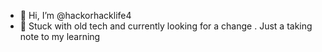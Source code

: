 - 👋 Hi, I’m @hackorhacklife4
- 👀 Stuck with old tech and currently looking for a change . Just a taking note to my learning

